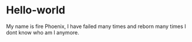 # Hello-world
My name is fire Phoenix, I have failed many times and reborn many times 
I dont know who am I anymore.
